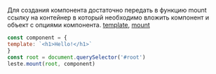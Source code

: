 Для создания компонента достаточно передать в функцию mount ссылку на контейнер в который необходимо вложить компонент и объект с опциями компонента.
<a href="/api/#template" link>template</a>, <a href="/api/#quick-start" link>mount</a>

```js
const component = {
template: `<h1>Hello!</h1>`
}
const root = document.querySelector('#root')
leste.mount(root, component)
```